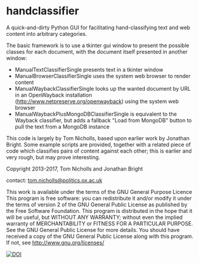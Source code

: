 handclassifier
==============
A quick-and-dirty Python GUI for facilitating hand-classifying text and
web content into arbitrary categories.

The basic framework is to use a tkinter gui window to present the possible
classes for each document, with the document itself presented in another
window:

* ManualTextClassifierSingle presents text in a tkinter window
* ManualBrowserClassifierSingle uses the system web browser to render content
* ManualWaybackClassifierSingle looks up the wanted document by URL in an
  OpenWayback installation (http://www.netpreserve.org/openwayback) using the
  system web browser
* ManualWaybackPlusMongoDBClassifierSingle is equivalent to the Wayback
  classifier, but adds a fallback "Load from MongoDB" button to pull the text
  from a MongoDB instance

This code is largely by Tom Nicholls, based upon earlier work by Jonathan
Bright. Some example scripts are provided, together with a related piece of
code which classifies pairs of content against each other; this is earlier and
very rough, but may prove interesting.

Copyright 2013-2017, Tom Nicholls and Jonathan Bright

contact: tom.nicholls@politics.ox.ac.uk

This work is available under the terms of the GNU General Purpose Licence
This program is free software: you can redistribute it and/or modify
it under the terms of version 2 of the GNU General Public License as published
by the Free Software Foundation.
This program is distributed in the hope that it will be useful,
but WITHOUT ANY WARRANTY; without even the implied warranty of
MERCHANTABILITY or FITNESS FOR A PARTICULAR PURPOSE.  See the
GNU General Public License for more details.
You should have received a copy of the GNU General Public License
along with this program.  If not, see <http://www.gnu.org/licenses/>

[![DOI](https://zenodo.org/badge/6315/oxfordinternetinstitute/handclassifier.svg)](https://zenodo.org/badge/latestdoi/6315/oxfordinternetinstitute/handclassifier)


